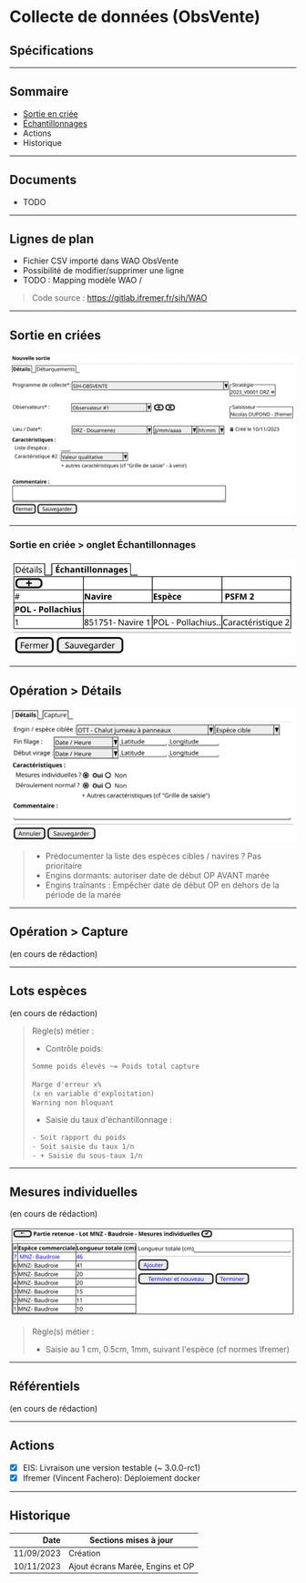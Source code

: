 # Collecte de données (ObsVente)
## Spécifications
---

## Sommaire

- [Sortie en criée](#/4/3)
- [Échantillonnages](#/4/11)
- Actions
- Historique

---

## Documents

- TODO

---

## Lignes de plan

- Fichier CSV importé dans WAO ObsVente
- Possibilité de modifier/supprimer une ligne
- TODO : Mapping modèle WAO / 

> Code source : https://gitlab.ifremer.fr/sih/WAO

---

## Sortie en criées

![ui-observed-location](/projects/obsvente/spe/images/observed-location-new.svg)

---

### Sortie en criée > onglet Échantillonnages
![ui-landings](/projects/obsvente/spe/images/landings-table.svg)


---
## Opération > Détails

![ui-operation](/projects/obsmer/spe/images/operation.svg)

> - Prédocumenter la liste des espèces cibles / navires ? Pas prioritaire
> - Engins dormants: autoriser date de début OP AVANT marée
> - Engins traînants : Empêcher date de début OP en dehors de la période de la marée

---
## Opération > Capture

(en cours de rédaction)

---

## Lots espèces

(en cours de rédaction)

> Règle(s) métier :
> - Contrôle poids:
>
> ```text
> Somme poids élevés ~= Poids total capture
> 
> Marge d'erreur x% 
> (x en variable d'exploitation)
> Warning non bloquant  
> ```
> - Saisie du taux d'échantillonnage :
>
> ```text
> - Soit rapport du poids
> - Soit saisie du taux 1/n
> - + Saisie du sous-taux 1/n
> ```

---

## Mesures individuelles

(en cours de rédaction)

![batch-species](/projects/apase/spe/images/individual-measure.svg)

> Règle(s) métier :
> - Saisie au 1 cm, 0.5cm, 1mm, suivant l'espèce (cf normes Ifremer)

---
## Référentiels

(en cours de rédaction)

---
## Actions

- [x] EIS: Livraison une version testable (~ 3.0.0-rc1)
- [x] Ifremer (Vincent Fachero): Déploiement docker

---
## Historique

|       Date | Sections mises à jour                                                                         |
|-----------:|-----------------------------------------------------------------------------------------------|
| 11/09/2023 | Création                                                                                      |
| 10/11/2023 | Ajout écrans Marée, Engins et OP                                                              |
